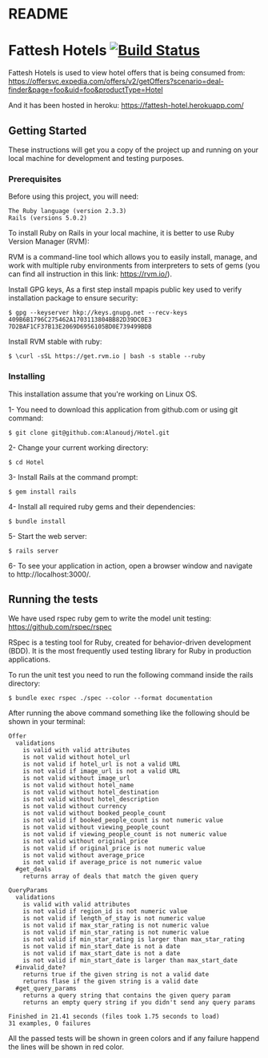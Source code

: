 # README

# Fattesh Hotels [![Build Status](https://api.travis-ci.org/Alanoudj/Hotel.svg?branch=master)](https://api.travis-ci.org/Alanoudj/Hotel)

Fattesh Hotels is used to view hotel offers that is being consumed from:
https://offersvc.expedia.com/offers/v2/getOffers?scenario=deal-finder&page=foo&uid=foo&productType=Hotel

And it has been hosted in heroku:
https://fattesh-hotel.herokuapp.com/

## Getting Started

These instructions will get you a copy of the project up and running on your local machine for development and testing purposes.

### Prerequisites

Before using this project, you will need:

```
The Ruby language (version 2.3.3)
Rails (versions 5.0.2)
```
To install Ruby on Rails in your local machine, it is better to use Ruby Version Manager (RVM):

RVM is a command-line tool which allows you to easily install, manage, and work with multiple ruby environments from interpreters to sets of gems (you can find all instruction in this link: https://rvm.io/).

Install GPG keys, As a first step install mpapis public key used to verify installation package to ensure security:

```
$ gpg --keyserver hkp://keys.gnupg.net --recv-keys 409B6B1796C275462A1703113804BB82D39DC0E3 7D2BAF1CF37B13E2069D6956105BD0E739499BDB
```

Install RVM stable with ruby:

```
$ \curl -sSL https://get.rvm.io | bash -s stable --ruby
```
### Installing

This installation assume that you're working on Linux OS.

1- You need to download this application from github.com or using git command:

```
$ git clone git@github.com:Alanoudj/Hotel.git
```

2- Change your current working directory:

```
$ cd Hotel
```

3- Install Rails at the command prompt:

```
$ gem install rails
```

4- Install all required ruby gems and their dependencies:

```
$ bundle install
```

5- Start the web server:

```
$ rails server
```

6- To see your application in action, open a browser window and navigate to http://localhost:3000/.

## Running the tests

We have used rspec ruby gem to write the model unit testing: https://github.com/rspec/rspec

RSpec is a testing tool for Ruby, created for behavior-driven development (BDD). It is the most frequently used testing library for Ruby in production applications. 

To run the unit test you need to run the following command inside the rails directory:

```
$ bundle exec rspec ./spec --color --format documentation
```
After running the above command something like the following should be shown in your terminal:

```
Offer
  validations
    is valid with valid attributes
    is not valid without hotel_url
    is not valid if hotel_url is not a valid URL
    is not valid if image_url is not a valid URL
    is not valid without image_url
    is not valid without hotel_name
    is not valid without hotel_destination
    is not valid without hotel_description
    is not valid without currency
    is not valid without booked_people_count
    is not valid if booked_people_count is not numeric value
    is not valid without viewing_people_count
    is not valid if viewing_people_count is not numeric value
    is not valid without original_price
    is not valid if original_price is not numeric value
    is not valid without average_price
    is not valid if average_price is not numeric value
  #get_deals
    returns array of deals that match the given query

QueryParams
  validations
    is valid with valid attributes
    is not valid if region_id is not numeric value
    is not valid if length_of_stay is not numeric value
    is not valid if max_star_rating is not numeric value
    is not valid if min_star_rating is not numeric value
    is not valid if min_star_rating is larger than max_star_rating
    is not valid if min_start_date is not a date
    is not valid if max_start_date is not a date
    is not valid if min_start_date is larger than max_start_date
  #invalid_date?
    returns true if the given string is not a valid date
    returns flase if the given string is a valid date
  #get_query_params
    returns a query string that contains the given query param
    returns an empty query string if you didn't send any query params

Finished in 21.41 seconds (files took 1.75 seconds to load)
31 examples, 0 failures

```
All the passed tests will be shown in green colors and if any failure happend the lines will be shown in red color.
